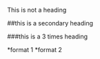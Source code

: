 This is not a heading

##this is a secondary heading

###this is a 3 times heading

*format 1
*format 2

